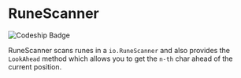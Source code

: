 # RuneScanner

![Codeship Badge](https://codeship.com/projects/b8527890-a8bf-0132-b682-0aa73f753338/status?branch=master)

RuneScanner scans runes in a `io.RuneScanner` and also provides the `LookAhead` method which allows you to get the `n-th` char ahead of the current position.
